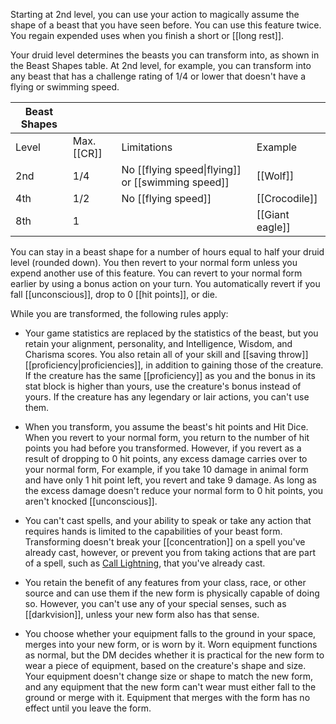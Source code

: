Starting at 2nd level, you can use your action to magically assume the shape of a beast that you have seen before. You can use this feature twice. You regain expended uses when you finish a short or [[long rest]].

Your druid level determines the beasts you can transform into, as shown in the Beast Shapes table. At 2nd level, for example, you can transform into any beast that has a challenge rating of 1/4 or lower that doesn't have a flying or swimming speed.

| Beast Shapes |             |                                                   |                 |
| ------------ | ----------- | ------------------------------------------------- | --------------- |
| Level        | Max. [[CR]] | Limitations                                       | Example         |
| 2nd          | 1/4         | No [[flying speed\|flying]] or [[swimming speed]] | [[Wolf]]        |
| 4th          | 1/2         | No [[flying speed]]                               | [[Crocodile]]   |
| 8th          | 1           |                                                   | [[Giant eagle]] |

You can stay in a beast shape for a number of hours equal to half your druid level (rounded down). You then revert to your normal form unless you expend another use of this feature. You can revert to your normal form earlier by using a bonus action on your turn. You automatically revert if you fall [[unconscious]], drop to 0 [[hit points]], or die.

While you are transformed, the following rules apply:

- Your game statistics are replaced by the statistics of the beast, but you retain your alignment, personality, and Intelligence, Wisdom, and Charisma scores. You also retain all of your skill and [[saving throw]] [[proficiency|proficiencies]], in addition to gaining those of the creature. If the creature has the same [[proficiency]] as you and the bonus in its stat block is higher than yours, use the creature's bonus instead of yours. If the creature has any legendary or lair actions, you can't use them.

- When you transform, you assume the beast's hit points and Hit Dice. When you revert to your normal form, you return to the number of hit points you had before you transformed. However, if you revert as a result of dropping to 0 hit points, any excess damage carries over to your normal form, For example, if you take 10 damage in animal form and have only 1 hit point left, you revert and take 9 damage. As long as the excess damage doesn't reduce your normal form to 0 hit points, you aren't knocked [[unconscious]].

- You can't cast spells, and your ability to speak or take any action that requires hands is limited to the capabilities of your beast form. Transforming doesn't break your [[concentration]] on a spell you've already cast, however, or prevent you from taking actions that are part of a spell, such as [Call Lightning](http://dnd5e.wikidot.com/spell:call-lightning), that you've already cast.

- You retain the benefit of any features from your class, race, or other source and can use them if the new form is physically capable of doing so. However, you can't use any of your special senses, such as [[darkvision]], unless your new form also has that sense.

- You choose whether your equipment falls to the ground in your space, merges into your new form, or is worn by it. Worn equipment functions as normal, but the DM decides whether it is practical for the new form to wear a piece of equipment, based on the creature's shape and size. Your equipment doesn't change size or shape to match the new form, and any equipment that the new form can't wear must either fall to the ground or merge with it. Equipment that merges with the form has no effect until you leave the form.